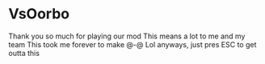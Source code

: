 # VsOorbo
Thank you so much for playing our mod
This means a lot to me and my team
This took me forever to make @-@
Lol anyways, just pres ESC to get outta this
